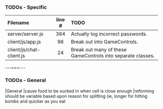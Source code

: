 ### TODOs - Specific
| Filename | line # | TODO
|:------|:------:|:------
| server/server.js | 364 | Actually log incorrect passwords.
| client/js/app.js | 96 | Break out into GameControls.
| client/js/chat-client.js | 24 | Break out many of these GameControls into separate classes.



---===---
### TODOs - General
|General
|cause food to be sucked in when cell is close enough
|reforming should be variable based upon reason for splitting (ie, longer for hitting bombs and quicker as you eat
